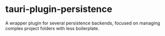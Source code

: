 # tauri-plugin-persistence
A wrapper plugin for several persistence backends, focused on managing complex project folders with less boilerplate.
